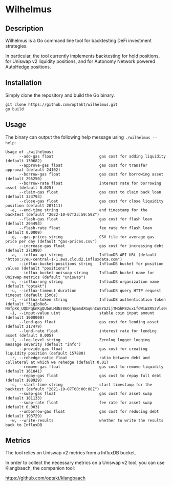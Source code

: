 # Wilhelmus

## Description

Wilhelmus is a Go command line tool for backtesting DeFi investment strategies.

In particular, the tool currently implements backtesting for hold positions, for Uniswap v2 liquidity positions, and for Autonomy Network powered AutoHedge positions.

## Installation

Simply clone the repository and build the Go binary.

```
git clone https://github.com/optakt/wilhelmus.git
go build
```

## Usage

The binary can output the following help message using `./wilhelmus --help`:

```
Usage of ./wilhelmus:
      --add-gas float                    gas cost for adding liquidity (default 130682)
      --approve-gas float                gas cost for transfer approval (default 24102)
      --borrow-gas float                 gas cost for borrowing asset (default 295250)
      --borrow-rate float                interest rate for borrowing asset (default 0.025)
      --claim-gas float                  gas cost to claim back loan (default 333793)
      --close-gas float                  gas cost for close liquidity position (default 207111)
  -e, --end-time string                  end timestamp for the backtest (default "2022-10-07T23:59:59Z")
      --flash-gas float                  gas cost for flash loan (default 204493)
      --flash-rate float                 fee rate for flash loan (default 0.0009)
  -g, --gas-prices string                CSV file for average gas price per day (default "gas-prices.csv")
      --increase-gas float               gas cost for increasing debt (default 271980)
  -a, --influx-api string                InfluxDB API URL (default "https://eu-central-1-1.aws.cloud2.influxdata.com")
      --influx-bucket-positions string   InfluxDB bucket for position values (default "positions")
      --influx-bucket-uniswap string     InfluxDB bucket name for Uniswap metrics (default "uniswap")
  -o, --influx-org string                InfluxDB organization name (default "optakt")
  -u, --influx-timeout duration          InfluxDB query HTTP request timeout (default 15m0s)
  -t, --influx-token string              InfluxDB authentication token (default "3Lq2o0e6-NmfpXK_UQbPqknKgQUbALMdNz86Ojhpm6dXGqGnCuEYGZijTMGhP82uxLfoWiWZRS2Vls0n4dZAjQ==")
  -i, --input-value uint                 stable coin input amount (default 1000000)
      --lend-gas float                   gas cost for lending asset (default 217479)
      --lend-rate float                  interest rate for lending asset (default 0.005)
  -l, --log-level string                 Zerolog logger logging message severity (default "info")
      --provide-gas float                gas cost for creating liquidity position (default 157880)
  -r, --rehedge-ratio float              ratio between debt and collateral at which we rehedge (default 0.01)
      --remove-gas float                 gas cost to remove liquidity (default 161841)
      --repay-gas float                  gas cost to repay full debt (default 188929)
  -s, --start-time string                start timestamp for the backtest (default "2021-10-07T00:00:00Z")
      --swap-gas float                   gas cost for asset swap (default 181133)
      --swap-rate float                  fee rate for asset swap (default 0.003)
      --unborrow-gas float               gas cost for reducing debt (default 193729)
  -w, --write-results                    whether to write the results back to InfluxDB
```

## Metrics

The tool relies on Uniswap v2 metrics from a InfluxDB bucket.

In order to collect the necessary metrics on a Uniswap v2 tool, you can use Klangbaach, the companion tool:

https://github.com/optakt/klangbaach